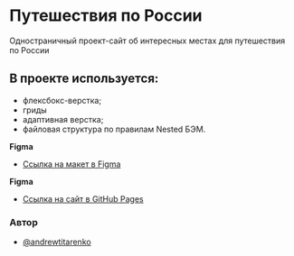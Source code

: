 # **Путешествия по России**
Одностраничный проект-сайт об интересных местах для путешествия по России

## **В проекте используется:** 

- флексбокс-верстка; 
- гриды
- адаптивная верстка; 
- файловая структура по правилам Nested БЭМ.

**Figma**

* [Ссылка на макет в Figma](https://www.figma.com/file/5S2WSbEFL6awjVWJ0NWL8Q/Sprint-3_-Russia-_-desktop-mobile?node-id=28503%3A0)

**Figma**

* [Ссылка на сайт в GitHub Pages](https://andrewtitarenko.github.io/russian-travel/)

### Автор

- [@andrewtitarenko](https://github.com/andrewtitarenko)

